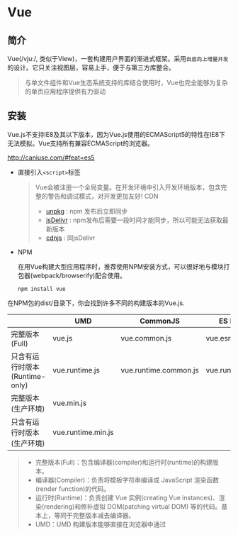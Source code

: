 # Vue

## 简介

Vue(/vju:/, 类似于View)，一套构建用户界面的渐进式框架。采用`自底向上增量开发`的设计。它只关注视图层，容易上手，便于与第三方库整合。

> 与单文件组件和Vue生态系统支持的库结合使用时，Vue也完全能够为复杂的单页应用程序提供有力驱动

## 安装

Vue.js不支持IE8及其以下版本，因为Vue.js使用的ECMAScript5的特性在IE8下无法模拟。Vue支持所有兼容ECMAScript的浏览器。

http://caniuse.com/#feat=es5

- 直接引入`<script>`标签
	
	> Vue会被注册一个全局变量。在开发环境中引入开发环境版本，包含完整的警告和调试模式，对开发更加友好!
	> CDN
	> - [unpkg](https://unpkg.com/vue) : npm 发布后立即同步
	> - [jsDelivr](https://cdn.jsdelivr.net/npm/vue/dist/vue.js) : npm发布后需要一段时间才能同步，所以可能无法获取最新版本 
	> - [cdnjs](https://cdnjs.cloudflare.com/ajax/libs/vue/2.4.0/vue.js) : 同jsDelivr

- NPM

	在用Vue构建大型应用程序时，推荐使用NPM安装方式，可以很好地与模块打包器(webpack/browserify)配合使用。

	```shell
	npm install vue
	```

在NPM包的dist/目录下，你会找到许多不同的构建版本的Vue.js.

||UMD|CommonJS|ES Module|
|----|----|----|---|
|完整版本(Full)|vue.js|vue.common.js|vue.esm.js|
|只含有运行时版本(Runtime-only)|vue.runtime.js|vue.runtime.common.js|vue.runtime.esm.js|
|完整版本(生产环境)|vue.min.js|||
|只含有运行时版本(生产环境)|vue.runtime.min.js|||

> - 完整版本(Full)：包含编译器(compiler)和运行时(runtime)的构建版本。
> - 编译器(Compiler)：负责将模板字符串编译成 JavaScript 渲染函数(render function)的代码。
> - 运行时(Runtime)：负责创建 Vue 实例(creating Vue instances)、渲染(rendering)和修补虚拟 DOM(patching virtual DOM) 等的代码。基本上，等同于完整版本减去编译器。
> - UMD：UMD 构建版本能够直接在浏览器中通过 <script> 标签使用。Unpkg CDN 提供的默认文件 https://unpkg.com/vue，是运行时+编译器(Runtime + Compiler)的 UMD 构建版本。
> - CommonJS：CommonJS 版本用于较早期的打包器(bundler)（例如 browserify 或 webpack 1 等）中。用于这些打包器的默认文件(pkg.main)，是只含有运行时(Runtime only)的 CommonJS 构建版本(vue.runtime.common.js)
> - ES Module：ES 模块版本构建用于现代打包器（例如 webpack 2 或 rollup 等）中。用于这些打包器的默认文件(pkg.module)，是只含有运行时(Runtime only)的 ES Module 构建版本(vue.runtime.esm.js)。

- Bower
	
	```shell
	bower install vue
	```


### 命令行接口工具

	Vue.js 提供了一个命令行接口工具，用于快速搭建大型单页面应用程序。能够为现代前端开发工程师流程，带来持久强力的基础框架，只需要几分钟，就可以建立并运行一个带有: 热重载，保存时代码检查以及可直接用于生产环境的构建配置的项目.

	```shell
	# 安装 vue-cli
	npm install --global vue-cli
	# 使用 "webpack" 模板创建一个新项目
	vue init webpack my-project
	# 安装依赖，然后开始！
	cd my-project
	npm install
	npm run dev
	```

	> 对于初学者来说，不建议使用cli工具，影响我们学习，对于老手来说，也许我们也不屑于使用这个，当然我们都是很有自信的。
	

